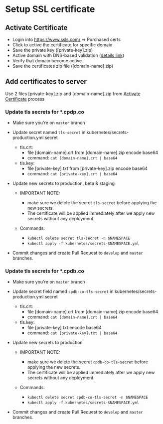 # Setup SSL certificate

## Activate Certificate
- Login into https://www.ssls.com/ => Purchased certs
- Click to active the certificate for specific domain
- Save the private key ([private-key].zip)
- Active domain with DNS-based validation ([details link](https://helpdesk.ssls.com/hc/en-us/articles/206957109-How-can-I-complete-the-domain-control-validation-DCV-for-my-SSL-certificate-))
- Verify that domain become active
- Save the certificates zip file ([domain-name].zip)

## Add certificates to server
Use 2 files [private-key].zip and [domain-name].zip from [Activate Certificate](#activate-certificate) process

### Update tls secrets for *.cpdp.co
- Make sure you're on `master` branch
 
- Update secret named `tls-secret` in kubernetes/secrets-production.yml.secret
    - tls.crt: 
        - file [domain-name].crt from [domain-name].zip encode base64
        - command: `cat [domain-name].crt | base64`
    - tls.key: 
        - file [private-key].txt from [private-key].zip encode base64
        - command: `cat [private-key].crt | base64`
        
- Update new secrets to production, beta & staging

    - IMPORTANT NOTE: 
        - make sure we delete the secret `tls-secret` before applying the new secrets.
        - The certificate will be applied immediately after we apply new secrets without any deployment.

    - Commands: 
        - `kubectl delete secret tls-secret -n $NAMESPACE`
        - `kubectl apply -f kubernetes/secrets-$NAMESPACE.yml`
    
- Commit changes and create Pull Request to `develop` and `master` branches.

### Update tls secrets for *.cpdb.co
- Make sure you're on `master` branch

- Update secret field named `cpdb-co-tls-secret` in kubernetes/secrets-production.yml.secret
    - tls.crt: 
        - file [domain-name].crt from [domain-name].zip encode base64
        - command: `cat [domain-name].crt | base64`
    - tls.key: 
        - file [private-key].txt encode base64
        - command: `cat [private-key].txt | base64`

- Update new secrets to production

    - IMPORTANT NOTE: 
        - make sure we delete the secret `cpdb-co-tls-secret` before applying the new secrets.
        - The certificate will be applied immediately after we apply new secrets without any deployment.

    - Commands: 
        - `kubectl delete secret cpdb-co-tls-secret -n $NAMESPACE`
        - `kubectl apply -f kubernetes/secrets-$NAMESPACE.yml`

- Commit changes and create Pull Request to `develop` and `master` branches.
